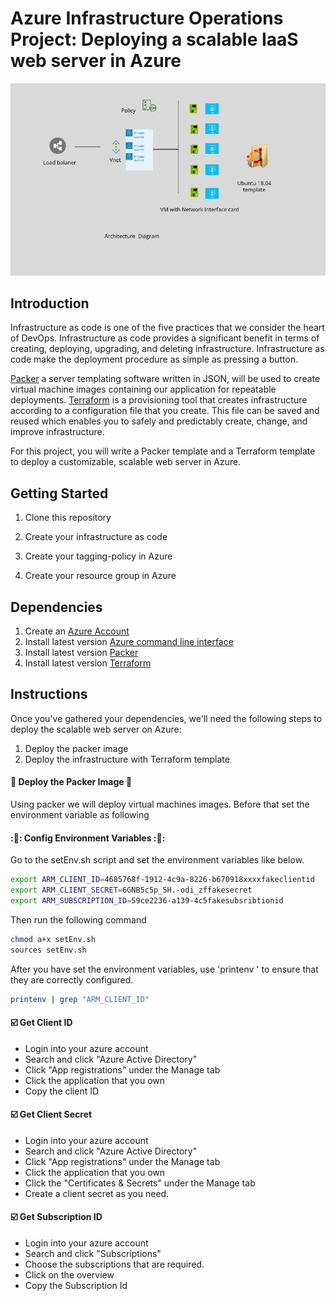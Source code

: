 
# Azure Infrastructure Operations Project: Deploying a scalable IaaS web server in Azure

![alt text](diagram/Architectur-Diagram.png)

## Introduction
Infrastructure as code is one of the five practices that we consider the heart of DevOps. Infrastructure as code provides a significant
benefit in terms of creating, deploying, upgrading, and deleting infrastructure. Infrastructure as code make the deployment procedure as simple
as pressing a button.

[Packer]( https://www.packer.io/docs_) a server templating software written in JSON, will be used to create virtual machine images containing our application for repeatable deployments.
[Terraform](https://www.terraform.io/) is a provisioning tool that creates infrastructure according to a configuration file that you create.
This file can be saved and reused which enables you to safely and predictably create, change, and improve infrastructure.

For this project, you will write a Packer template and a Terraform template to deploy a customizable, scalable web server in Azure.

## Getting Started
1. Clone this repository

2. Create your infrastructure as code

3. Create your tagging-policy in Azure

4. Create your resource group in Azure

## Dependencies
1. Create an [Azure Account](https://portal.azure.com)
2. Install  latest version  [Azure command line interface](https://docs.microsoft.com/en-us/cli/azure/install-azure-cli?view=azure-cli-latest)
3. Install  latest version [Packer](https://www.packer.io/downloads)
4. Install latest version [Terraform](https://www.terraform.io/downloads.html)

## Instructions
Once you've gathered your dependencies, we'll need the following steps to deploy the scalable web server on Azure:
1. Deploy the packer image
2. Deploy the infrastructure with Terraform template

#### :red_circle:  Deploy the Packer Image :red_circle:
Using packer we will deploy  virtual machines images. Before that set the environment variable as following
#### ::pencil::  Config Environment Variables ::pencil::

Go to the setEnv.sh script and set the environment variables like below.

```bash
export ARM_CLIENT_ID=4685768f-1912-4c9a-8226-b670918xxxxfakeclientid
export ARM_CLIENT_SECRET=6GNB5c5p_5H.-odi_zffakesecret
export ARM_SUBSCRIPTION_ID=59ce2236-a139-4c5fakesubsribtionid
```
Then run the following command
```bash
chmod a+x setEnv.sh
sources setEnv.sh
```
After you have set the environment variables, use 'printenv ' to ensure that they are correctly configured.
```bash
printenv | grep "ARM_CLIENT_ID"
```

#### :ballot_box_with_check: Get Client ID

* Login into your azure account
* Search and click "Azure Active Directory"
* Click "App registrations" under the Manage tab
* Click the application that you own
* Copy the client ID


#### :ballot_box_with_check: Get Client Secret

* Login into your azure account
* Search and click "Azure Active Directory"
* Click "App registrations" under the Manage tab
* Click the application that you own
* Click the "Certificates & Secrets" under the Manage tab
* Create a client secret as you need.

#### :ballot_box_with_check: Get Subscription ID

* Login into your azure account
* Search and click "Subscriptions"
* Choose the subscriptions that are required.
* Click on the overview
* Copy the Subscription Id

